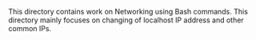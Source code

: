 This directory contains work on Networking using Bash commands. This directory mainly focuses on changing of localhost IP address and other common IPs.
